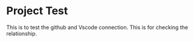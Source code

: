 # Project Test
This is to test the github and Vscode connection.
This is for checking the relationship.

